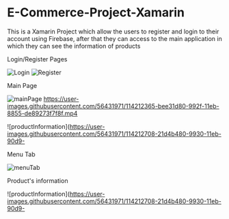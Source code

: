 # E-Commerce-Project-Xamarin
This is a Xamarin Project which allow the users to register and login to their account using Firebase, after that they can access to the main application in which they can see the information of products


Login/Register Pages

![Login](https://user-images.githubusercontent.com/56431971/114212205-8e02e880-992f-11eb-8c0f-1ebc2c87f9c4.PNG)
![Register](https://user-images.githubusercontent.com/56431971/114212229-93603300-992f-11eb-85ec-e7357641005f.PNG)

Main Page

![mainPage](https://user-images.githubusercontent.com/56431971/114212361-bdb1f080-992f-11eb-8c83-fa92d64bf4ca.PNG)
https://user-images.githubusercontent.com/56431971/114212365-bee31d80-992f-11eb-8855-de89273f7f8f.mp4



![productInformation](https://user-images.githubusercontent.com/56431971/114212708-21d4b480-9930-11eb-90d9-


Menu Tab

![menuTab](https://user-images.githubusercontent.com/56431971/114212347-ba1e6980-992f-11eb-9279-8022b1ee569b.PNG)

Product's information

![productInformation](https://user-images.githubusercontent.com/56431971/114212708-21d4b480-9930-11eb-90d9-

